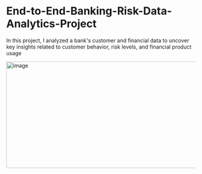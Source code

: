 # End-to-End-Banking-Risk-Data-Analytics-Project
In this project, I analyzed a bank's customer and financial data to uncover key insights related to customer behavior, risk levels, and financial product usage

<img width="533" height="284" alt="image" src="https://github.com/user-attachments/assets/7c6390de-223f-444f-94fa-1cfce6295373" />

